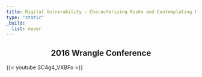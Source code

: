 ```yaml
---
title: Digital Vulnerability - Characterizing Risks and Contemplating Responses
type: "static"
_build:
  list: never
---
```


<div style="text-align: center">
  <h2>
    2016 Wrangle Conference
  </h2>
</div>

{{< youtube SC4g4_VXBFo >}}
